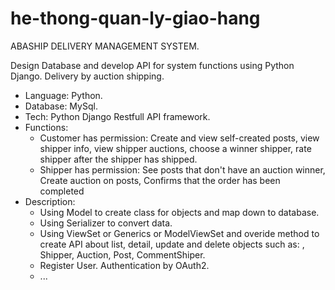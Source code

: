 # he-thong-quan-ly-giao-hang
ABASHIP DELIVERY MANAGEMENT SYSTEM.

Design Database and  develop API for system functions using Python Django. Delivery by auction shipping.
- Language: Python.
- Database: MySql.
- Tech: Python Django Restfull API framework.
- Functions:
    + Customer has permission: Create and view self-created posts, view shipper info, view shipper auctions, choose a winner shipper, rate shipper after the shipper has shipped.
    + Shipper has permission: See posts that don't have an auction winner,  Create auction on posts, Confirms that the order has been completed
- Description:
     + Using Model to create class for objects and map down to database.
     + Using Serializer to convert data.
     + Using ViewSet or Generics or ModelViewSet and overide method to create API about list, detail, update and delete objects such as: , Shipper, Auction, Post,                      CommentShiper.
     + Register User. Authentication by OAuth2.
     + ...
